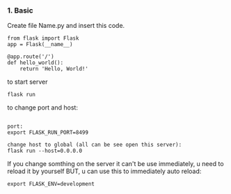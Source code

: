 ### 1. Basic

Create file Name.py
and insert this code. 

```
from flask import Flask
app = Flask(__name__)

@app.route('/')
def hello_world():
    return 'Hello, World!'

```

to start server 
```
flask run
```

to change port and host:
```

port:
export FLASK_RUN_PORT=8499

change host to global (all can be see open this server):
flask run --host=0.0.0.0
```

If you change somthing on the server it can't be use immediately, u need to reload it by yourself 
BUT, u can use this to immediately auto reload:
```
export FLASK_ENV=development
```
